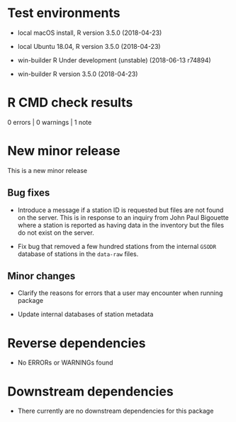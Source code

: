 # Test environments

- local macOS install, R version 3.5.0 (2018-04-23)

- local Ubuntu 18.04, R version 3.5.0 (2018-04-23)

- win-builder R Under development (unstable) (2018-06-13 r74894)

- win-builder R version 3.5.0 (2018-04-23)

# R CMD check results

0 errors | 0 warnings | 1 note

# New minor release

This is a new minor release

## Bug fixes

- Introduce a message if a station ID is requested but files are not found on
the server. This is in response to an inquiry from John Paul Bigouette where
a station is reported as having data in the inventory but the files do not exist
on the server.

- Fix bug that removed a few hundred stations from the internal `GSODR` database
of stations in the `data-raw` files.

## Minor changes

- Clarify the reasons for errors that a user may encounter when running package

- Update internal databases of station metadata

# Reverse dependencies

- No ERRORs or WARNINGs found

# Downstream dependencies

- There currently are no downstream dependencies for this package
